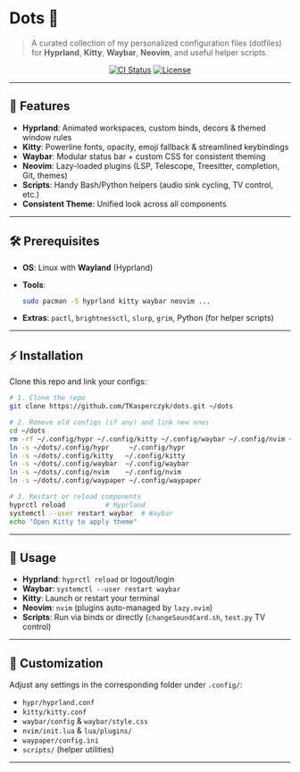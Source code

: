 # Dots 💎

> A curated collection of my personalized configuration files (dotfiles) for **Hyprland**, **Kitty**, **Waybar**, **Neovim**, and useful helper scripts.

<p align="center">
  <a href="https://github.com/TKasperczyk/dots/actions"><img src="https://img.shields.io/github/actions/workflow/status/TKasperczyk/dots/ci.yml?branch=main" alt="CI Status"></a>
  <a href="https://github.com/TKasperczyk/dots/blob/main/LICENSE"><img src="https://img.shields.io/github/license/TKasperczyk/dots" alt="License"></a>
</p>

---

## 🚀 Features

* **Hyprland**: Animated workspaces, custom binds, decors & themed window rules
* **Kitty**: Powerline fonts, opacity, emoji fallback & streamlined keybindings
* **Waybar**: Modular status bar + custom CSS for consistent theming
* **Neovim**: Lazy-loaded plugins (LSP, Telescope, Treesitter, completion, Git, themes)
* **Scripts**: Handy Bash/Python helpers (audio sink cycling, TV control, etc.)
* **Consistent Theme**: Unified look across all components

---

## 🛠️ Prerequisites

* **OS**: Linux with **Wayland** (Hyprland)
* **Tools**:

  ```bash
  sudo pacman -S hyprland kitty waybar neovim ...
  ```
* **Extras**: `pactl`, `brightnessctl`, `slurp`, `grim`, Python (for helper scripts)

---

## ⚡ Installation

Clone this repo and link your configs:

```bash
# 1. Clone the repo
git clone https://github.com/TKasperczyk/dots.git ~/dots

# 2. Remove old configs (if any) and link new ones
cd ~/dots
rm -rf ~/.config/hypr ~/.config/kitty ~/.config/waybar ~/.config/nvim ~/.config/waypaper
ln -s ~/dots/.config/hypr     ~/.config/hypr
ln -s ~/dots/.config/kitty   ~/.config/kitty
ln -s ~/dots/.config/waybar  ~/.config/waybar
ln -s ~/dots/.config/nvim    ~/.config/nvim
ln -s ~/dots/.config/waypaper ~/.config/waypaper

# 3. Restart or reload components
hyprctl reload          # Hyprland
systemctl --user restart waybar  # Waybar
echo "Open Kitty to apply theme"
```

---

## 📝 Usage

* **Hyprland**: `hyprctl reload` or logout/login
* **Waybar**: `systemctl --user restart waybar`
* **Kitty**: Launch or restart your terminal
* **Neovim**: `nvim` (plugins auto-managed by `lazy.nvim`)
* **Scripts**: Run via binds or directly (`changeSoundCard.sh`, `test.py` TV control)

---

## 🎨 Customization

Adjust any settings in the corresponding folder under `.config/`:

* `hypr/hyprland.conf`
* `kitty/kitty.conf`
* `waybar/config` & `waybar/style.css`
* `nvim/init.lua` & `lua/plugins/`
* `waypaper/config.ini`
* `scripts/` (helper utilities)

---
